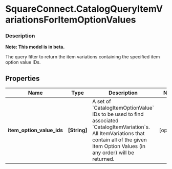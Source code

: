 # SquareConnect.CatalogQueryItemVariationsForItemOptionValues

### Description
**Note: This model is in beta.**

The query filter to return the item variations containing the specified item option value IDs.

## Properties
Name | Type | Description | Notes
------------ | ------------- | ------------- | -------------
**item_option_value_ids** | **[String]** | A set of &#x60;CatalogItemOptionValue&#x60; IDs to be used to find associated &#x60;CatalogItemVariation&#x60;s. All ItemVariations that contain all of the given Item Option Values (in any order) will be returned. | [optional] 


